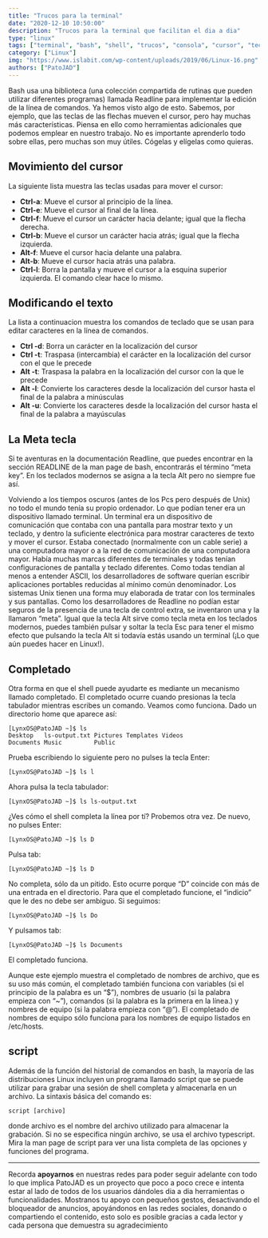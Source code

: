 ```yaml
---
title: "Trucos para la terminal"
date: "2020-12-10 10:50:00"
description: "Trucos para la terminal que facilitan el dia a dia"
type: "linux"
tags: ["terminal", "bash", "shell", "trucos", "consola", "cursor", "teclas", "rapidas"]
category: ["Linux"]
img: "https://www.islabit.com/wp-content/uploads/2019/06/Linux-16.png"
authors: ["PatoJAD"]
---
```




Bash usa una biblioteca (una colección compartida de rutinas que pueden utilizar diferentes programas) llamada Readline para implementar la edición de la línea de comandos. Ya hemos visto algo de esto. Sabemos, por ejemplo, que las teclas de las flechas mueven el cursor, pero hay muchas más características. Piensa en ello como herramientas adicionales que podemos emplear en nuestro trabajo. No es importante aprenderlo todo sobre ellas, pero muchas son muy útiles. Cógelas y elígelas como quieras.




## Movimiento del cursor



La siguiente lista muestra las teclas usadas para mover el cursor:



* **Ctrl-a**: Mueve el cursor al principio de la línea.
* **Ctrl-e**: Mueve el cursor al final de la línea.
* **Ctrl-f**: Mueve el cursor un carácter hacia delante; igual que la flecha derecha.
* **Ctrl-b**: Mueve el cursor un carácter hacia atrás; igual que la flecha izquierda.
* **Alt-f**: Mueve el cursor hacia delante una palabra.
* **Alt-b**: Mueve el cursor hacia atrás una palabra.
* **Ctrl-l**: Borra la pantalla y mueve el cursor a la esquina superior izquierda. El comando clear hace lo mismo.




## Modificando el texto



La lista a continuacion muestra los comandos de teclado que se usan para editar caracteres en la línea de comandos.



* **Ctrl -d**: Borra un carácter en la localización del cursor
* **Ctrl -t**: Traspasa (intercambia) el carácter en la localización del cursor con el que le precede
* **Alt -t**: Traspasa la palabra en la localización del cursor con la que le precede
* **Alt -l**: Convierte los caracteres desde la localización del cursor hasta el final de la palabra a minúsculas
* **Alt -u**: Convierte los caracteres desde la localización del cursor hasta el final de la palabra a mayúsculas




## La Meta tecla



Si te aventuras en la documentación Readline, que puedes encontrar en la sección READLINE de la man page de bash, encontrarás el término “meta key”. En los teclados modernos se asigna a la tecla Alt pero no siempre fue así.

Volviendo a los tiempos oscuros (antes de los Pcs pero después de Unix) no todo el mundo tenía su propio ordenador. Lo que podían tener era un dispositivo llamado terminal. Un terminal era un dispositivo de comunicación que contaba con una pantalla para mostrar texto y un teclado, y dentro  la suficiente electrónica para mostrar caracteres de texto y mover el cursor. Estaba conectado (normalmente con un cable serie) a una computadora mayor o a la red de comunicación de una computadora mayor. Había muchas marcas diferentes de terminales y todas tenían configuraciones de pantalla y teclado diferentes. Como todas tendían al menos a entender ASCII, los desarrolladores de software querían escribir aplicaciones portables reducidas al mínimo común denominador. Los sistemas Unix tienen una forma muy elaborada de tratar con los terminales y sus pantallas. Como los desarrolladores de Readline no podían estar seguros de la presencia de una tecla de control extra, se inventaron una y la llamaron “meta”. Igual que la tecla Alt sirve como tecla meta en los teclados modernos, puedes también pulsar y soltar la tecla Esc para tener el mismo efecto que pulsando la tecla Alt si todavía estás usando un terminal (¡Lo que aún puedes hacer en Linux!).




## Completado



Otra forma en que el shell puede ayudarte es mediante un mecanismo llamado completado. El completado ocurre cuando presionas la tecla tabulador mientras escribes un comando. Veamos como funciona. Dado un directorio home que aparece así:



    [LynxOS@PatoJAD ~]$ ls
    Desktop   ls-output.txt Pictures Templates Videos
    Documents Music         Public



Prueba escribiendo lo siguiente pero no pulses la tecla Enter:



    [LynxOS@PatoJAD ~]$ ls l



Ahora pulsa la tecla tabulador:



    [LynxOS@PatoJAD ~]$ ls ls-output.txt



¿Ves cómo el shell completa la línea por tí? Probemos otra vez. De nuevo, no pulses Enter:



    [LynxOS@PatoJAD ~]$ ls D



Pulsa tab:



    [LynxOS@PatoJAD ~]$ ls D



No completa, sólo da un pitido. Esto ocurre porque “D” coincide con más de una entrada en el directorio. Para que el completado funcione, el “indicio” que le des no debe ser ambiguo. Si seguimos:



    [LynxOS@PatoJAD ~]$ ls Do



Y pulsamos tab:



    [LynxOS@PatoJAD ~]$ ls Documents



El completado funciona.

Aunque este ejemplo muestra el completado de nombres de archivo, que es su uso más común, el completado también funciona con variables (si el principio de la palabra es un “$”), nombres de usuario (si la palabra empieza con “~”), comandos (si la palabra es la primera en la línea.) y nombres de equipo (si la palabra empieza con “@”). El completado de nombres de equipo sólo funciona para los nombres de equipo listados en /etc/hosts.




## script



Además de la función del historial de comandos en bash, la mayoría de las distribuciones Linux incluyen un programa llamado script que se puede utilizar para grabar una sesión de shell completa y almacenarla en un archivo. La sintaxis básica del comando es:



    script [archivo]



donde archivo es el nombre del archivo utilizado para almacenar la grabación. Si no se especifica ningún archivo, se usa el archivo typescript. Mira la man page de script para ver una lista completa de las opciones y funciones del programa.




---




Recorda **apoyarnos** en nuestras redes para poder seguir adelante con todo lo que implica PatoJAD es un proyecto que poco a poco crece e intenta estar al lado de todos de los usuarios dándoles dia a dia herramientas o funcionalidades. Mostranos tu apoyo con pequeños gestos, desactivando el bloqueador de anuncios, apoyándonos en las redes sociales, donando o compartiendo el contenido, esto solo es posible gracias a cada lector y cada persona que demuestra su agradecimiento
